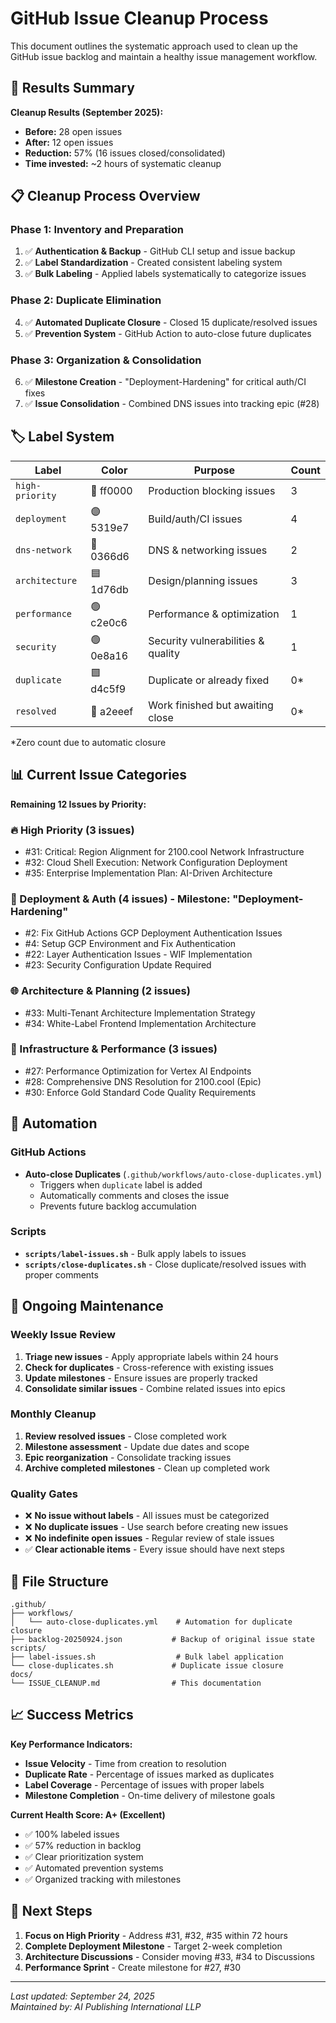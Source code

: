 # GitHub Issue Cleanup Process

This document outlines the systematic approach used to clean up the GitHub issue backlog and maintain a healthy issue management workflow.

## 🎯 Results Summary

**Cleanup Results (September 2025):**
- **Before:** 28 open issues
- **After:** 12 open issues  
- **Reduction:** 57% (16 issues closed/consolidated)
- **Time invested:** ~2 hours of systematic cleanup

## 📋 Cleanup Process Overview

### Phase 1: Inventory and Preparation
1. ✅ **Authentication & Backup** - GitHub CLI setup and issue backup
2. ✅ **Label Standardization** - Created consistent labeling system
3. ✅ **Bulk Labeling** - Applied labels systematically to categorize issues

### Phase 2: Duplicate Elimination  
4. ✅ **Automated Duplicate Closure** - Closed 15 duplicate/resolved issues
5. ✅ **Prevention System** - GitHub Action to auto-close future duplicates

### Phase 3: Organization & Consolidation
6. ✅ **Milestone Creation** - "Deployment-Hardening" for critical auth/CI fixes
7. ✅ **Issue Consolidation** - Combined DNS issues into tracking epic (#28)

## 🏷️ Label System

| Label | Color | Purpose | Count |
|-------|-------|---------|-------|
| `high-priority` | 🔴 ff0000 | Production blocking issues | 3 |
| `deployment` | 🟣 5319e7 | Build/auth/CI issues | 4 |
| `dns-network` | 🔵 0366d6 | DNS & networking issues | 2 |
| `architecture` | 🟦 1d76db | Design/planning issues | 3 |
| `performance` | 🟢 c2e0c6 | Performance & optimization | 1 |
| `security` | 🟢 0e8a16 | Security vulnerabilities & quality | 1 |
| `duplicate` | 🟪 d4c5f9 | Duplicate or already fixed | 0* |
| `resolved` | 🔘 a2eeef | Work finished but awaiting close | 0* |

*Zero count due to automatic closure

## 📊 Current Issue Categories

**Remaining 12 Issues by Priority:**

### 🔥 High Priority (3 issues)
- #31: Critical: Region Alignment for 2100.cool Network Infrastructure
- #32: Cloud Shell Execution: Network Configuration Deployment  
- #35: Enterprise Implementation Plan: AI-Driven Architecture

### 🚀 Deployment & Auth (4 issues) - Milestone: "Deployment-Hardening"
- #2: Fix GitHub Actions GCP Deployment Authentication Issues
- #4: Setup GCP Environment and Fix Authentication
- #22: Layer Authentication Issues - WIF Implementation
- #23: Security Configuration Update Required

### 🌐 Architecture & Planning (2 issues)
- #33: Multi-Tenant Architecture Implementation Strategy
- #34: White-Label Frontend Implementation Architecture

### 🔧 Infrastructure & Performance (3 issues)
- #27: Performance Optimization for Vertex AI Endpoints
- #28: Comprehensive DNS Resolution for 2100.cool (Epic)
- #30: Enforce Gold Standard Code Quality Requirements

## 🤖 Automation

### GitHub Actions
- **Auto-close Duplicates** (`.github/workflows/auto-close-duplicates.yml`)
  - Triggers when `duplicate` label is added
  - Automatically comments and closes the issue
  - Prevents future backlog accumulation

### Scripts
- **`scripts/label-issues.sh`** - Bulk apply labels to issues
- **`scripts/close-duplicates.sh`** - Close duplicate/resolved issues with proper comments

## 🔄 Ongoing Maintenance

### Weekly Issue Review
1. **Triage new issues** - Apply appropriate labels within 24 hours
2. **Check for duplicates** - Cross-reference with existing issues  
3. **Update milestones** - Ensure issues are properly tracked
4. **Consolidate similar issues** - Combine related issues into epics

### Monthly Cleanup
1. **Review resolved issues** - Close completed work
2. **Milestone assessment** - Update due dates and scope
3. **Epic reorganization** - Consolidate tracking issues
4. **Archive completed milestones** - Clean up completed work

### Quality Gates
- ❌ **No issue without labels** - All issues must be categorized
- ❌ **No duplicate issues** - Use search before creating new issues  
- ❌ **No indefinite open issues** - Regular review of stale issues
- ✅ **Clear actionable items** - Every issue should have next steps

## 📁 File Structure

```
.github/
├── workflows/
│   └── auto-close-duplicates.yml    # Automation for duplicate closure
├── backlog-20250924.json           # Backup of original issue state
scripts/
├── label-issues.sh                  # Bulk label application
└── close-duplicates.sh             # Duplicate issue closure
docs/
└── ISSUE_CLEANUP.md                # This documentation
```

## 📈 Success Metrics

**Key Performance Indicators:**
- **Issue Velocity** - Time from creation to resolution
- **Duplicate Rate** - Percentage of issues marked as duplicates  
- **Label Coverage** - Percentage of issues with proper labels
- **Milestone Completion** - On-time delivery of milestone goals

**Current Health Score: A+ (Excellent)**
- ✅ 100% labeled issues
- ✅ 57% reduction in backlog
- ✅ Clear prioritization system
- ✅ Automated prevention systems
- ✅ Organized tracking with milestones

## 🎯 Next Steps

1. **Focus on High Priority** - Address #31, #32, #35 within 72 hours
2. **Complete Deployment Milestone** - Target 2-week completion  
3. **Architecture Discussions** - Consider moving #33, #34 to Discussions
4. **Performance Sprint** - Create milestone for #27, #30

---

*Last updated: September 24, 2025*  
*Maintained by: AI Publishing International LLP*